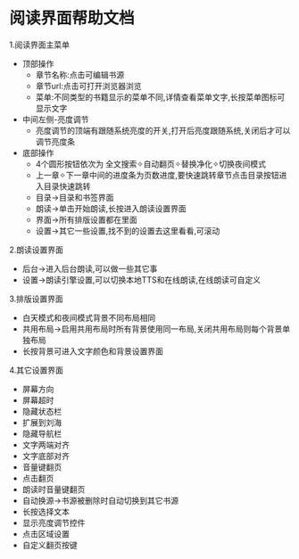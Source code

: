 # 阅读界面帮助文档

1.阅读界面主菜单
* 顶部操作
  * 章节名称:点击可编辑书源
  * 章节url:点击可打开浏览器浏览
  * 菜单:不同类型的书籍显示的菜单不同,详情查看菜单文字,长按菜单图标可显示文字
* 中间左侧-亮度调节
  * 亮度调节的顶端有跟随系统亮度的开关,打开后亮度跟随系统,关闭后才可以调节亮度条
* 底部操作
  * 4个圆形按钮依次为 全文搜索✧自动翻页✧替换净化✧切换夜间模式
  * 上一章✧下一章中间的进度条为页数进度,要快速跳转章节点击目录按钮进入目录快速跳转
  * 目录->目录和书签界面
  * 朗读->单击开始朗读,长按进入朗读设置界面
  * 界面->所有排版设置都在里面
  * 设置->其它一些设置,找不到的设置去这里看看,可滚动

2.朗读设置界面
* 后台->进入后台朗读,可以做一些其它事
* 设置->朗读引擎设置,可以切换本地TTS和在线朗读,在线朗读可自定义

3.排版设置界面
* 白天模式和夜间模式背景不同布局相同
* 共用布局->启用共用布局时所有背景使用同一布局,关闭共用布局则每个背景单独布局
* 长按背景可进入文字颜色和背景设置界面

4.其它设置界面
* 屏幕方向
* 屏幕超时
* 隐藏状态栏
* 扩展到刘海
* 隐藏导航栏
* 文字两端对齐
* 文字底部对齐
* 音量键翻页
* 点击翻页
* 朗读时音量键翻页
* 自动换源->书源被删除时自动切换到其它书源
* 长按选择文本
* 显示亮度调节控件
* 点击区域设置
* 自定义翻页按键